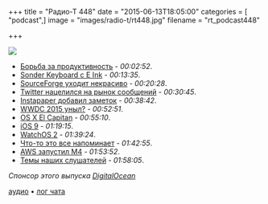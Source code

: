 +++
title = "Радио-Т 448"
date = "2015-06-13T18:05:00"
categories = [ "podcast",]
image = "images/radio-t/rt448.jpg"
filename = "rt_podcast448"

+++

![](https://radio-t.com/images/radio-t/rt448.jpg)

- [Борьба за продуктивность](http://prsm.tc/qHL5Na) - *00:02:52*.
- [Sonder Keyboard с E Ink](http://petapixel.com/2015/06/11/sonder-keyboard-uses-e-ink-to-put-shortcuts-icons-at-your-fingertips/) - *00:13:35*.
- [SourceForge уходит некрасиво](http://prsm.tc/NzXmnu) - *00:20:28*.
- [Twitter нацелился на рынок сообщений](http://9to5mac.com/2015/06/11/twitter-dm-limit-ceo-change/) - *00:30:45*.
- [Instapaper добавил заметок](http://prsm.tc/z6mwAA) - *00:38:42*.
- [WWDC 2015 уныл?](http://prsm.tc/kXwhDk) - *00:52:51*.
- [OS X El Capitan](http://www.apple.com/osx/elcapitan-preview/) - *00:55:10*.
- [iOS 9](http://www.apple.com/ios/ios9-preview/) - *01:19:15*.
- [WatchOS 2](http://www.apple.com/watchos-2-preview/) - *01:39:24*.
- [Что-то это все напоминает](http://prsm.tc/anYmqq) - *01:42:55*.
- [AWS запустил M4](http://social.techcrunch.com/2015/06/11/aws-launches-m4-general-purpose-instances-for-ec2/) - *01:53:52*.
- [Темы наших слушателей](https://radio-t.com/p/2015/06/09/prep-448/) - *01:58:05*.

_Спонсор этого выпуска [DigitalOcean](https://do.co/radiot)_

[аудио](https://cdn.radio-t.com/rt_podcast448.mp3) • [лог чата](http://chat.radio-t.com/logs/radio-t-448.html)
<audio src="https://cdn.radio-t.com/rt_podcast448.mp3" preload="none"></audio>
